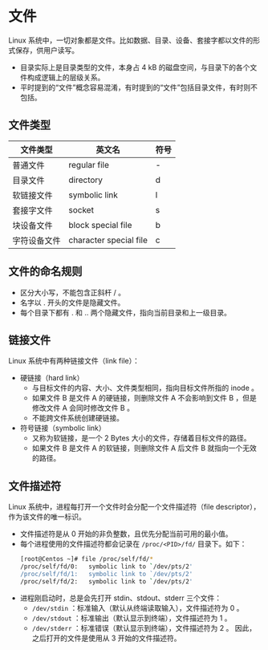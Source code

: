 # 文件

Linux 系统中，一切对象都是文件。比如数据、目录、设备、套接字都以文件的形式保存，供用户读写。
- 目录实际上是目录类型的文件，本身占 4 kB 的磁盘空间，与目录下的各个文件构成逻辑上的层级关系。
- 平时提到的“文件”概念容易混淆，有时提到的“文件”包括目录文件，有时则不包括。

## 文件类型

文件类型|英文名|符号
-|-|-
普通文件   | regular file           | -
目录文件   | directory              | d
软链接文件  | symbolic link          | l
套接字文件  | socket                 | s
块设备文件  | block special file     | b
字符设备文件 | character special file | c

## 文件的命名规则

- 区分大小写，不能包含正斜杆 / 。
- 名字以 . 开头的文件是隐藏文件。
- 每个目录下都有 . 和 .. 两个隐藏文件，指向当前目录和上一级目录。

## 链接文件

Linux 系统中有两种链接文件（link file）：
- 硬链接（hard link）
  - 与目标文件的内容、大小、文件类型相同，指向目标文件所指的 inode 。
  - 如果文件 B 是文件 A 的硬链接，则删除文件 A 不会影响到文件 B ，但是修改文件 A 会同时修改文件 B 。
  - 不能跨文件系统创建硬链接。
- 符号链接（symbolic link）
  - 又称为软链接，是一个 2 Bytes 大小的文件，存储着目标文件的路径。
  - 如果文件 B 是文件 A 的软链接，则删除文件 A 后文件 B 就指向一个无效的路径。

## 文件描述符

Linux 系统中，进程每打开一个文件时会分配一个文件描述符（file descriptor），作为该文件的唯一标识。
- 文件描述符是从 0 开始的非负整数，且优先分配当前可用的最小值。
- 每个进程使用的文件描述符都会记录在 `/proc/<PID>/fd/` 目录下。如下：
  ```sh
  [root@Centos ~]# file /proc/self/fd/*
  /proc/self/fd/0:   symbolic link to `/dev/pts/2'
  /proc/self/fd/1:   symbolic link to `/dev/pts/2'
  /proc/self/fd/2:   symbolic link to `/dev/pts/2'
  ```
- 进程刚启动时，总是会先打开 stdin、stdout、stderr 三个文件：
  - `/dev/stdin` ：标准输入（默认从终端读取输入），文件描述符为 0 。
  - `/dev/stdout` ：标准输出（默认显示到终端），文件描述符为 1 。
  - `/dev/stderr` ：标准错误（默认显示到终端），文件描述符为 2 。
  因此，之后打开的文件是使用从 3 开始的文件描述符。
